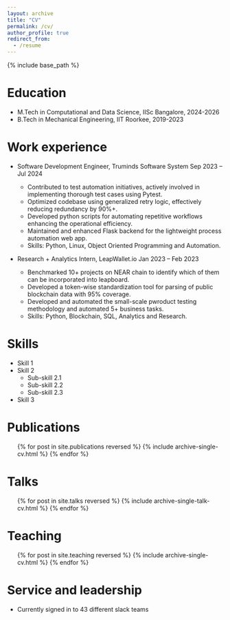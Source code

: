 ```yaml
---
layout: archive
title: "CV"
permalink: /cv/
author_profile: true
redirect_from:
  - /resume
---
```


{% include base_path %}

Education
======
* M.Tech in Computational and Data Science, IISc Bangalore, 2024-2026
* B.Tech in Mechanical Engineering, IIT Roorkee, 2019-2023

Work experience
======
* Software Development Engineer, Truminds Software System           Sep 2023 – Jul 2024
  * Contributed to test automation initiatives, actively involved in implementing thorough test cases using Pytest.
  * Optimized codebase using generalized retry logic, effectively reducing redundancy by 90%+.
  * Developed python scripts for automating repetitive workflows enhancing the operational efficiency.
  * Maintained and enhanced Flask backend for the lightweight process automation web app.
  * Skills: Python, Linux, Object Oriented Programming and Automation.

* Research + Analytics Intern, LeapWallet.io                        Jan 2023 – Feb 2023
  * Benchmarked 10+ projects on NEAR chain to identify which of them can be incorporated into leapboard.
  * Developed a token-wise standardization tool for parsing of public blockchain data with 95% coverage.
  * Developed and automated the small-scale pwroduct testing methodology and automated 5+ business tasks.
  * Skills: Python, Blockchain, SQL, Analytics and Research.
  
Skills
======
* Skill 1
* Skill 2
  * Sub-skill 2.1
  * Sub-skill 2.2
  * Sub-skill 2.3
* Skill 3

Publications
======
  <ul>{% for post in site.publications reversed %}
    {% include archive-single-cv.html %}
  {% endfor %}</ul>
  
Talks
======
  <ul>{% for post in site.talks reversed %}
    {% include archive-single-talk-cv.html  %}
  {% endfor %}</ul>
  
Teaching
======
  <ul>{% for post in site.teaching reversed %}
    {% include archive-single-cv.html %}
  {% endfor %}</ul>
  
Service and leadership
======
* Currently signed in to 43 different slack teams

